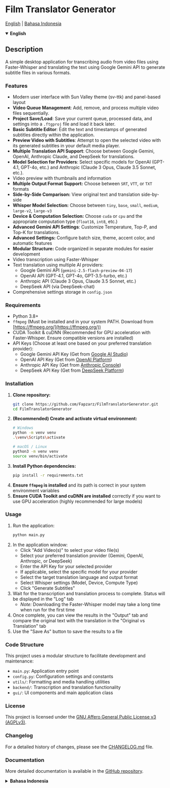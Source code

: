 # Film Translator Generator

[English](#english) | [Bahasa Indonesia](#bahasa-indonesia)

<a name="english"></a>
<details open>
<summary><strong>English</strong></summary>

## Description

A simple desktop application for transcribing audio from video files using Faster-Whisper and translating the text using Google Gemini API to generate subtitle files in various formats.

### Features

*   Modern user interface with Sun Valley theme (sv-ttk) and panel-based layout
*   **Video Queue Management**: Add, remove, and process multiple video files sequentially.
*   **Project Save/Load**: Save your current queue, processed data, and settings into a `.ftgproj` file and load it back later.
*   **Basic Subtitle Editor**: Edit the text and timestamps of generated subtitles directly within the application.
*   **Preview Video with Subtitles**: Attempt to open the selected video with its generated subtitles in your default media player.
*   **Multiple Translation API Support**: Choose between Google Gemini, OpenAI, Anthropic Claude, and DeepSeek for translations.
*   **Model Selection for Providers**: Select specific models for OpenAI (GPT-4.1, GPT-4o, etc.) and Anthropic (Claude 3 Opus, Claude 3.5 Sonnet, etc.).
*   Video preview with thumbnails and information
*   **Multiple Output Format Support:** Choose between `SRT`, `VTT`, or `TXT` formats
*   **Side-by-Side Comparison:** View original text and translation side-by-side
*   **Whisper Model Selection:** Choose between `tiny`, `base`, `small`, `medium`, `large-v2`, `large-v3`
*   **Device & Computation Selection:** Choose `cuda` or `cpu` and the appropriate computation type (`float16`, `int8`, etc.)
*   **Advanced Gemini API Settings**: Customize Temperature, Top-P, and Top-K for translations.
*   **Advanced Settings:** Configure batch size, theme, accent color, and automatic features
*   **Modular Structure:** Code organized in separate modules for easier development
*   Video transcription using Faster-Whisper
*   Text translation using multiple AI providers:
    * Google Gemini API (`gemini-2.5-flash-preview-04-17`)
    * OpenAI API (GPT-4.1, GPT-4o, GPT-3.5-turbo, etc.)
    * Anthropic API (Claude 3 Opus, Claude 3.5 Sonnet, etc.)
    * DeepSeek API (via DeepSeek-chat)
*   Comprehensive settings storage in `config.json`

### Requirements

*   Python 3.8+
*   `ffmpeg` (Must be installed and in your system PATH. Download from [https://ffmpeg.org/](https://ffmpeg.org/))
*   CUDA Toolkit & cuDNN (Recommended for GPU acceleration with Faster-Whisper. Ensure compatible versions are installed)
*   API Keys (Choose at least one based on your preferred translation provider):
    *   Google Gemini API Key (Get from [Google AI Studio](https://aistudio.google.com/app/apikey))
    *   OpenAI API Key (Get from [OpenAI Platform](https://platform.openai.com/api-keys))
    *   Anthropic API Key (Get from [Anthropic Console](https://console.anthropic.com/))
    *   DeepSeek API Key (Get from [DeepSeek Platform](https://platform.deepseek.com/))

### Installation

1.  **Clone repository:**
    ```bash
    git clone https://github.com/Fapzarz/FilmTranslatorGenerator.git
    cd FilmTranslatorGenerator
    ```
2.  **(Recommended) Create and activate virtual environment:**
    ```bash
    # Windows
    python -m venv venv
    .\venv\Scripts\activate
    ```
    ```bash
    # macOS / Linux
    python3 -m venv venv
    source venv/bin/activate
    ```
3.  **Install Python dependencies:**
    ```bash
    pip install -r requirements.txt
    ```
4.  **Ensure `ffmpeg` is installed** and its path is correct in your system environment variables
5.  **Ensure CUDA Toolkit and cuDNN are installed** correctly if you want to use GPU acceleration (highly recommended for large models)

### Usage

1.  Run the application:
    ```bash
    python main.py
    ```
2.  In the application window:
    *   Click "Add Video(s)" to select your video file(s)
    *   Select your preferred translation provider (Gemini, OpenAI, Anthropic, or DeepSeek)
    *   Enter the API Key for your selected provider
    *   If applicable, select the specific model for your provider
    *   Select the target translation language and output format
    *   Select Whisper settings (Model, Device, Compute Type)
    *   Click "Generate Subtitles"
3.  Wait for the transcription and translation process to complete. Status will be displayed in the "Log" tab
    *   *Note:* Downloading the Faster-Whisper model may take a long time when run for the first time
4.  Once complete, you can view the results in the "Output" tab and compare the original text with the translation in the "Original vs Translation" tab
5.  Use the "Save As" button to save the results to a file

### Code Structure

This project uses a modular structure to facilitate development and maintenance:

*   `main.py`: Application entry point
*   `config.py`: Configuration settings and constants
*   `utils/`: Formatting and media handling utilities
*   `backend/`: Transcription and translation functionality
*   `gui/`: UI components and main application class

### License

This project is licensed under the [GNU Affero General Public License v3 (AGPLv3)](LICENSE).

### Changelog

For a detailed history of changes, please see the [CHANGELOG.md](CHANGELOG.md) file.

### Documentation

More detailed documentation is available in the [GitHub repository](https://github.com/Fapzarz/FilmTranslatorGenerator).

</details>

<a name="bahasa-indonesia"></a>
<details>
<summary><strong>Bahasa Indonesia</strong></summary>

## Deskripsi

Aplikasi desktop sederhana untuk mentranskripsi audio dari file video menggunakan Faster-Whisper dan menerjemahkan teksnya menggunakan Google Gemini API untuk menghasilkan file subtitle dalam berbagai format.

### Fitur

*   Antarmuka pengguna modern dengan tema Sun Valley (sv-ttk) dan tata letak berbasis panel
*   **Manajemen Antrean Video**: Tambah, hapus, dan proses beberapa file video secara berurutan.
*   **Simpan/Muat Proyek**: Simpan antrean saat ini, data yang telah diproses, dan pengaturan ke dalam file `.ftgproj` dan muat kembali nanti.
*   **Editor Subtitle Dasar**: Edit teks dan stempel waktu dari subtitle yang dihasilkan langsung di dalam aplikasi.
*   **Pratinjau Video dengan Subtitle**: Coba buka video yang dipilih beserta subtitle yang dihasilkan di pemutar media default Anda.
*   **Dukungan Berbagai API Terjemahan**: Pilih antara Google Gemini, OpenAI, Anthropic Claude, dan DeepSeek untuk terjemahan.
*   **Pemilihan Model untuk Provider**: Pilih model spesifik untuk OpenAI (GPT-4.1, GPT-4o, dll.) dan Anthropic (Claude 3 Opus, Claude 3.5 Sonnet, dll.).
*   Pratinjau video dengan thumbnail dan informasi
*   **Dukungan Multiple Format Output:** Pilih antara format `SRT`, `VTT`, atau `TXT`
*   **Perbandingan Side-by-Side:** Lihat teks asli dan terjemahan secara berdampingan
*   **Pilihan Model Whisper:** Pilih antara `tiny`, `base`, `small`, `medium`, `large-v2`, `large-v3`
*   **Pilihan Perangkat & Komputasi:** Pilih `cuda` atau `cpu` dan tipe komputasi yang sesuai (`float16`, `int8`, dll.)
*   **Pengaturan Lanjutan Gemini API**: Kustomisasi Temperature, Top-P, dan Top-K untuk terjemahan.
*   **Pengaturan Lanjutan:** Atur ukuran batch, tema, warna aksen, dan fitur otomatis
*   **Modular Structure:** Kode diatur dalam modul terpisah untuk memudahkan pengembangan
*   Transkripsi video menggunakan Faster-Whisper
*   Terjemahan teks menggunakan berbagai provider AI:
    * Google Gemini API (`gemini-2.5-flash-preview-04-17`)
    * OpenAI API (GPT-4.1, GPT-4o, GPT-3.5-turbo, dll.)
    * Anthropic API (Claude 3 Opus, Claude 3.5 Sonnet, dll.) 
    * DeepSeek API (melalui DeepSeek-chat)
*   Penyimpanan pengaturan yang komprehensif di `config.json`

### Persyaratan

*   Python 3.8+
*   `ffmpeg` (Harus terinstal dan ada di PATH sistem Anda. Unduh dari [https://ffmpeg.org/](https://ffmpeg.org/))
*   CUDA Toolkit & cuDNN (Direkomendasikan untuk akselerasi GPU dengan Faster-Whisper. Pastikan versi kompatibel terinstal)
*   API Keys (Pilih setidaknya satu berdasarkan provider terjemahan yang Anda inginkan):
    *   Google Gemini API Key (Dapatkan dari [Google AI Studio](https://aistudio.google.com/app/apikey))
    *   OpenAI API Key (Dapatkan dari [OpenAI Platform](https://platform.openai.com/api-keys))
    *   Anthropic API Key (Dapatkan dari [Anthropic Console](https://console.anthropic.com/))
    *   DeepSeek API Key (Dapatkan dari [DeepSeek Platform](https://platform.deepseek.com/))

### Instalasi

1.  **Clone repository:**
    ```bash
    git clone https://github.com/Fapzarz/FilmTranslatorGenerator.git
    cd FilmTranslatorGenerator
    ```
2.  **(Direkomendasikan) Buat dan aktifkan virtual environment:**
    ```bash
    # Windows
    python -m venv venv
    .\venv\Scripts\activate
    ```
    ```bash
    # macOS / Linux
    python3 -m venv venv
    source venv/bin/activate
    ```
3.  **Instal dependensi Python:**
    ```bash
    pip install -r requirements.txt
    ```
4.  **Pastikan `ffmpeg` terinstal** dan path-nya sudah benar di environment variable sistem Anda
5.  **Pastikan CUDA Toolkit dan cuDNN terinstal** dengan benar jika Anda ingin menggunakan akselerasi GPU (sangat direkomendasikan untuk model besar)

### Penggunaan

1.  Jalankan aplikasi:
    ```bash
    python main.py
    ```
2.  Di jendela aplikasi:
    *   Klik "Add Video(s)" untuk menambahkan file video ke antrean
    *   Pilih provider terjemahan yang Anda inginkan (Gemini, OpenAI, Anthropic, atau DeepSeek)
    *   Masukkan API Key untuk provider yang Anda pilih
    *   Jika diperlukan, pilih model spesifik untuk provider Anda
    *   Pilih bahasa target terjemahan dan format output
    *   Pilih pengaturan Whisper (Model, Device, Compute Type)
    *   Klik "Generate Subtitles"
3.  Tunggu proses transkripsi dan terjemahan selesai. Status akan ditampilkan di tab "Log"
    *   *Catatan:* Pengunduhan model Faster-Whisper mungkin memakan waktu lama saat pertama kali dijalankan
4.  Setelah selesai, Anda dapat melihat hasil di tab "Output" dan membandingkan teks asli dengan terjemahan di tab "Original vs Translation"
5.  Gunakan tombol "Save As" untuk menyimpan hasil ke file

### Struktur Kode

Proyek ini menggunakan struktur modular untuk memudahkan pengembangan dan pemeliharaan:

*   `main.py`: Entry point aplikasi
*   `config.py`: Pengaturan konfigurasi dan konstanta
*   `utils/`: Utilitas pemformatan dan penanganan media
*   `backend/`: Fungsionalitas transkripsi dan terjemahan
*   `gui/`: Komponen UI dan kelas aplikasi utama

### Lisensi

Proyek ini dilisensikan di bawah [GNU Affero General Public License v3 (AGPLv3)](LICENSE).

### Changelog

Untuk riwayat perubahan yang detail, silakan lihat file [CHANGELOG.md](CHANGELOG.md).

### Dokumentasi

Dokumentasi lebih lengkap tersedia di [GitHub repository](https://github.com/Fapzarz/FilmTranslatorGenerator).

</details>
